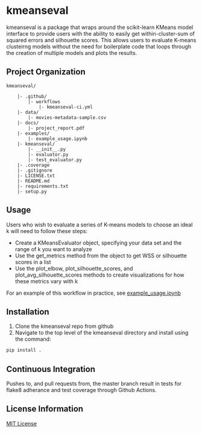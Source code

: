 # kmeanseval
kmeanseval is a package that wraps around the scikit-learn KMeans model interface to provide users with the ability to easily get within-cluster-sum of squared errors and silhouette scores. This allows users to evaluate K-means clusteirng models without the need for boilerplate code that loops through the creation of multiple models and plots the results.

## Project Organization
```
kmeanseval/

	|- .github/
		|- workflows
			|- kmeanseval-ci.yml
	|- data/
		|- movies-metadata-sample.csv
	|- docs/
		|- project_report.pdf
	|- examples/
		|- example_usage.ipynb
	|- kmeanseval/
		|- __init__.py
		|- evaluator.py
		|- test_evaluator.py
	|- .coverage
	|- .gitignore
	|- LICENSE.txt
	|- README.md
	|- requirements.txt
	|- setup.py
```

## Usage
Users who wish to evaluate a series of K-means models to choose an ideal k will need to follow these steps:
* Create a KMeansEvaluator object, specifying your data set and the range of k you want to analyze
* Use the get_metrics method from the object to get WSS or silhouette scores in a list
* Use the plot_elbow, plot_silhouette_scores, and plot_avg_silhouette_scores methods to create visualizations for how these metrics vary with k

For an example of this workflow in practice, see [example_usage.ipynb](https://github.com/lawrywill/kmeanseval/blob/master/example_usage.ipynb)

## Installation
1. Clone the kmeanseval repo from github
2. Navigate to the top level of the kmeanseval directory and install using the command:
```bash
pip install .
```

## Continuous Integration
Pushes to, and pull requests from, the master branch result in tests for flake8 adherance and test coverage through Github Actions.

## License Information
[MIT License](https://github.com/lawrywill/kmeanseval/blob/master/LICENSE.txt)
